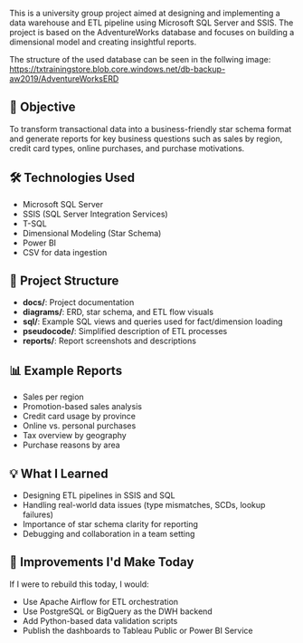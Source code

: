 This is a university group project aimed at designing and implementing a data warehouse and ETL pipeline using Microsoft SQL Server and SSIS. The project is based on the AdventureWorks database and focuses on building a dimensional model and creating insightful reports.

The structure of the used database can be seen in the follwing image:
https://txtrainingstore.blob.core.windows.net/db-backup-aw2019/AdventureWorksERD

## 🧠 Objective

To transform transactional data into a business-friendly star schema format and generate reports for key business questions such as sales by region, credit card types, online purchases, and purchase motivations.

## 🛠️ Technologies Used

- Microsoft SQL Server
- SSIS (SQL Server Integration Services)
- T-SQL
- Dimensional Modeling (Star Schema)
- Power BI
- CSV for data ingestion

## 📂 Project Structure

- **docs/**: Project documentation
- **diagrams/**: ERD, star schema, and ETL flow visuals
- **sql/**: Example SQL views and queries used for fact/dimension loading
- **pseudocode/**: Simplified description of ETL processes
- **reports/**: Report screenshots and descriptions

## 📊 Example Reports

- Sales per region
- Promotion-based sales analysis
- Credit card usage by province
- Online vs. personal purchases
- Tax overview by geography
- Purchase reasons by area

## 💡 What I Learned

- Designing ETL pipelines in SSIS and SQL
- Handling real-world data issues (type mismatches, SCDs, lookup failures)
- Importance of star schema clarity for reporting
- Debugging and collaboration in a team setting

## 🔄 Improvements I'd Make Today

If I were to rebuild this today, I would:
- Use Apache Airflow for ETL orchestration
- Use PostgreSQL or BigQuery as the DWH backend
- Add Python-based data validation scripts
- Publish the dashboards to Tableau Public or Power BI Service
